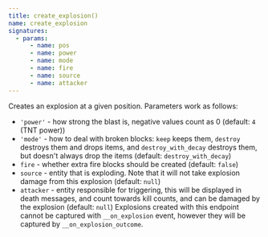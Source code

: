 ```yaml
---
title: create_explosion()
name: create_explosion
signatures:
  - params:
      - name: pos
      - name: power
      - name: mode
      - name: fire
      - name: source
      - name: attacker
---
```


Creates an explosion at a given position. Parameters work as follows:

- `'power'` - how strong the blast is, negative values count as 0 (default: `4`
  (TNT power))
- `'mode'` - how to deal with broken blocks: `keep` keeps them, `destroy`
  destroys them and drops items, and `destroy_with_decay` destroys them, but
  doesn't always drop the items (default: `destroy_with_decay`)
- `fire` - whether extra fire blocks should be created (default: `false`)
- `source` - entity that is exploding. Note that it will not take explosion
  damage from this explosion (default: `null`)
- `attacker` - entity responsible for triggering, this will be displayed in
  death messages, and count towards kill counts, and can be damaged by the
  explosion (default: `null`) Explosions created with this endpoint cannot be
  captured with `__on_explosion` event, however they will be captured by
  `__on_explosion_outcome`.
